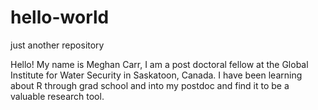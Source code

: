 # hello-world
just another repository

Hello!
My name is Meghan Carr, I am a post doctoral fellow at the Global Institute for Water Security in Saskatoon, Canada.
I have been learning about R through grad school and into my postdoc and find it to be a valuable research tool.
